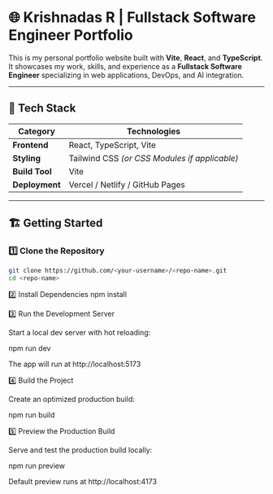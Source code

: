 # 🌐 Krishnadas R | Fullstack Software Engineer Portfolio

This is my personal portfolio website built with **Vite**, **React**, and **TypeScript**.  
It showcases my work, skills, and experience as a **Fullstack Software Engineer** specializing in web applications, DevOps, and AI integration.

---

## 🚀 Tech Stack

| Category       | Technologies                                  |
| -------------- | --------------------------------------------- |
| **Frontend**   | React, TypeScript, Vite                       |
| **Styling**    | Tailwind CSS _(or CSS Modules if applicable)_ |
| **Build Tool** | Vite                                          |
| **Deployment** | Vercel / Netlify / GitHub Pages               |

---

## 🏗️ Getting Started

### 1️⃣ Clone the Repository

```bash
git clone https://github.com/<your-username>/<repo-name>.git
cd <repo-name>
```
2️⃣ Install Dependencies
npm install

3️⃣ Run the Development Server

Start a local dev server with hot reloading:

npm run dev


The app will run at http://localhost:5173

4️⃣ Build the Project

Create an optimized production build:

npm run build

5️⃣ Preview the Production Build

Serve and test the production build locally:

npm run preview


Default preview runs at http://localhost:4173

